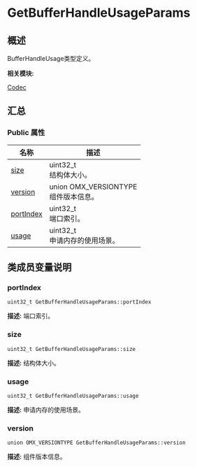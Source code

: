 # GetBufferHandleUsageParams


## 概述

BufferHandleUsage类型定义。

**相关模块:**

[Codec](_codec.md)


## 汇总


### Public 属性

  | 名称 | 描述 | 
| -------- | -------- |
| [size](#size) | uint32_t<br/>结构体大小。&nbsp; | 
| [version](#version) | union&nbsp;OMX_VERSIONTYPE<br/>组件版本信息。&nbsp; | 
| [portIndex](#portindex) | uint32_t<br/>端口索引。&nbsp; | 
| [usage](#usage) | uint32_t<br/>申请内存的使用场景。&nbsp; | 


## 类成员变量说明


### portIndex

  
```
uint32_t GetBufferHandleUsageParams::portIndex
```
**描述:**
端口索引。


### size

  
```
uint32_t GetBufferHandleUsageParams::size
```
**描述:**
结构体大小。


### usage

  
```
uint32_t GetBufferHandleUsageParams::usage
```
**描述:**
申请内存的使用场景。


### version

  
```
union OMX_VERSIONTYPE GetBufferHandleUsageParams::version
```
**描述:**
组件版本信息。
